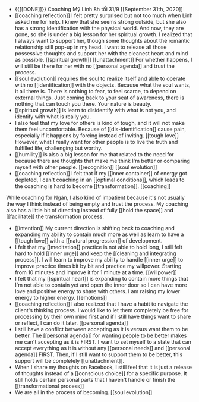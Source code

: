 - {{[[DONE]]}} Coaching Mỹ Linh 8h tối 31/9 [[September 31th, 2020]]
- [[coaching reflection]] I felt pretty surprised but not too much when Linh asked me for help. I knew that she seems strong outside, but she also has a strong identification with the physical world. And now, they are gone, so she is under a big lesson for her spiritual growth. I realized that I always want to support her, though some thoughts about the romantic relationship still pop-up in my head. I want to release all those possessive thoughts and support her with the cleanest heart and mind as possible. [[spiritual growth]] [[unattachment]] For whether happens, I will still be there for her with no [[personal agenda]] and trust the process.
- [[soul evolution]] requires the soul to realize itself and able to operate with no [[identification]] with the objects. Because what the soul wants, it all there is. There is nothing to fear, to feel scarce, to depend on external things. Just coming back to your seat of awareness, there is nothing that can touch you there. Your nature is beauty.
- [[spiritual growth]] is learn to disidentify with what is not you, and identify with what is really you.
- I also feel that my love for others is kind of tough, and it will not make them feel uncomfortable. Because of [[dis-identification]] cause pain, especially if it happens by forcing instead of inviting. [[tough love]] However, what I really want for other people is to live the truth and fulfilled life, challenging but worthy.
- [[humility]] is also a big lesson for me that related to the need for because there are thoughts that make me think I'm better or comparing myself with other people. [[recognition]] [[soul evolution]]
- [[coaching reflection]] I felt that if my [[inner container]] of energy got depleted, I can't coaching in an [[optimal conditions]], which leads to the coaching is hard to become [[transformation]].  [[coaching]]

While coaching for Ngân, I also kind of impatient because it's not usually the way I think instead of being empty and trust the process. My coaching also has a little bit of directing instead of fully [[hold the space]] and [[facilitate]] the transformation process.
- [[intention]] My current direction is shifting back to coaching and expanding my ability to contain much more as well as learn to have a [[tough love]] with a [[natural progression]] of development.
- I felt that my [[meditation]] practice is not able to hold long, I still felt hard to hold [[inner urge]] and keep the [[cleaning and integrating process]]. I will learn to improve my ability to handle [[inner urge]] to improve practice times bit by bit and practice my willpower. Starting from 10 minutes and improve it for 1 minute at a time. [[willpower]]
- I felt that my [[spiritual heart]] is expanding to contain more things that I'm not able to contain yet and open the inner door so I can have more love and positive energy to share with others. I am raising my lower energy to higher energy. [[emotions]]
- [[coaching reflection]] I also realized that I have a habit to navigate the client's thinking process. I would like to let them completely be free for processing by their own mind first and if I still have things want to share or reflect, I can do it later. [[personal agenda]] 
- I still have a conflict between accepting as it is versus want them to be better. The [[personal agenda]] for wanting people to be better makes me can't accepting as it is FIRST. I want to set myself to a state that can accept everything as it is without any [[personal needs]] and [[personal agenda]] FIRST. Then, if I still want to support them to be better, this support will be completely [[unattachment]].
- When I share my thoughts on Facebook, I still feel that it is just a release of thoughts instead of a [[conscious choice]] for a specific purpose. It still holds certain personal parts that I haven't handle or finish the [[transformational process]]
- We are all in the process of becoming. [[soul evolution]]
